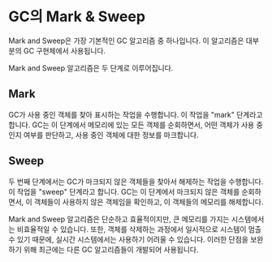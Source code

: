 # GC의 Mark & Sweep

Mark and Sweep은 가장 기본적인 GC 알고리즘 중 하나입니다. 이 알고리즘은 대부분의 GC 구현체에서 사용됩니다.

Mark and Sweep 알고리즘은 두 단계로 이루어집니다.

## Mark
GC가 사용 중인 객체를 찾아 표시하는 작업을 수행합니다. 이 작업을 "mark" 단계라고 합니다. GC는 이 단계에서 메모리에 있는 모든 객체를 순회하면서, 어떤 객체가 사용 중인지 여부를 판단하고, 사용 중인 객체에 대한 정보를 마크합니다.


## Sweep
두 번째 단계에서는 GC가 마크되지 않은 객체들을 찾아서 해제하는 작업을 수행합니다. 이 작업을 "sweep" 단계라고 합니다. GC는 이 단계에서 마크되지 않은 객체를 순회하면서, 이 객체들이 사용하지 않은 객체임을 확인하고, 이 객체들의 메모리를 해제합니다.

Mark and Sweep 알고리즘은 단순하고 효율적이지만, 큰 메모리를 가지는 시스템에서는 비효율적일 수 있습니다. 또한, 객체를 삭제하는 과정에서 일시적으로 시스템이 멈출 수 있기 때문에, 실시간 시스템에서는 사용하기 어려울 수 있습니다. 이러한 단점을 보완하기 위해 최근에는 다른 GC 알고리즘들이 개발되어 사용됩니다.